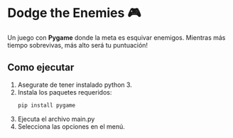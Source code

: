 # Dodge the Enemies 🎮

Un juego con **Pygame** donde la meta es esquivar enemigos. Mientras más tiempo sobrevivas, más alto será tu puntuación!

## Como ejecutar

1. Asegurate de tener instalado python 3.
2. Instala los paquetes requeridos:
   ```bash
   pip install pygame

3. Ejecuta el archivo main.py
4. Selecciona las opciones en el menú.
